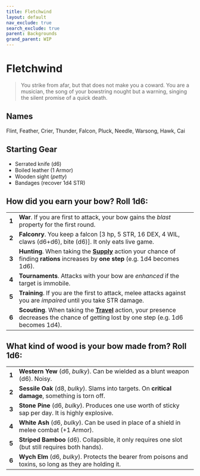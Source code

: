 ```yaml
---
title: Fletchwind
layout: default
nav_exclude: true
search_exclude: true
parent: Backgrounds
grand_parent: WIP
---
```


# Fletchwind

> You strike from afar, but that does not make you a coward. You are a musician, the song of your bowstring nought but a warning, singing the silent promise of a quick death. 

## Names
Flint, Feather, Crier, Thunder, Falcon, Pluck, Needle, Warsong, Hawk, Cai

## Starting Gear
 
- Serrated knife (d6)
- Boiled leather (1 Armor)
- Wooden sight (_petty_)
- Bandages (recover 1d4 STR)

## How did you earn your bow? Roll 1d6:

|       |                                                                                                                                                                                                      |
| ----- | ---------------------------------------------------------------------------------------------------------------------------------------------------------------------------------------------------- |
| **1** | **War**. If you are first to attack, your bow gains the _blast_ property for the first round.                                                                                                        |
| **2** | **Falconry**. You keep a falcon [3 hp, 5 STR, 16 DEX, 4 WIL, claws (d6+d6), bite (d6)]. It only eats live game.                                                                                      |
| **3** | **Hunting**. When taking the [**Supply**](https://cairnrpg.com/wip/2e/wilderness-exploration/#supply) action your chance of finding **rations** increases by **one step** (e.g. 1d4 becomes 1d6).    |
| **4** | **Tournaments**. Attacks with your bow are _enhanced_ if the target is immobile.                                                                                                                     |
| **5** | **Training**. If you are the first to attack, melee attacks against you are _impaired_ until you take STR damage.                                                                                    |
| **6** | **Scouting**. When taking the [**Travel**](https://cairnrpg.com/wip/2e/wilderness-exploration/#travel) action, your presence decreases the chance of getting lost by one step (e.g. 1d6 becomes 1d4). |

## What kind of wood is your bow made from? Roll 1d6:

|       |                                                                                                          |
| ----- | -------------------------------------------------------------------------------------------------------- |
| **1** | **Western Yew** (d6, _bulky_). Can be wielded as a blunt weapon (d6). Noisy.                             |
| **2** | **Sessile Oak** (d8, _bulky_). Slams into targets. On **critical damage**, something is torn off.        |
| **3** | **Stone Pine** (d6, _bulky_). Produces one use worth of sticky sap per day. It is highly explosive.      |
| **4** | **White Ash** (d6, _bulky_). Can be used in place of a shield in melee combat (+1 Armor).                |
| **5** | **Striped Bamboo** (d6). Collapsible, it only requires one slot (but still requires both hands).    |
| **6** | **Wych Elm** (d6, _bulky_). Protects the bearer from poisons and toxins, so long as they are holding it. |